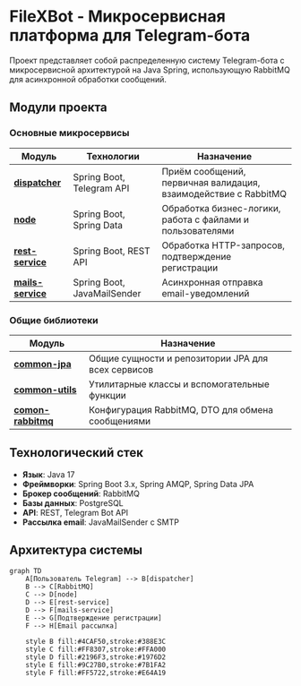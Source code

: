 # FileXBot - Микросервисная платформа для Telegram-бота

Проект представляет собой распределенную систему Telegram-бота с микросервисной архитектурой на Java Spring, использующую RabbitMQ для асинхронной обработки сообщений.

## Модули проекта

### Основные микросервисы
| Модуль                          | Технологии                     | Назначение                                                                 |
|---------------------------------|--------------------------------|----------------------------------------------------------------------------|
| **[dispatcher](https://github.com/DmitriyShemyakin/FileXBot/tree/master/dispatcher)** | Spring Boot, Telegram API      | Приём сообщений, первичная валидация, взаимодействие с RabbitMQ            |
| **[node](https://github.com/DmitriyShemyakin/FileXBot/tree/master/node)** | Spring Boot, Spring Data       | Обработка бизнес-логики, работа с файлами и пользователями                |
| **[rest-service](https://github.com/DmitriyShemyakin/FileXBot/tree/master/rest-service)** | Spring Boot, REST API          | Обработка HTTP-запросов, подтверждение регистрации                        |
| **[mails-service](https://github.com/DmitriyShemyakin/FileXBot/tree/master/mails-service)** | Spring Boot, JavaMailSender    | Асинхронная отправка email-уведомлений                                    |

### Общие библиотеки
| Модуль                          | Назначение                                                                 |
|---------------------------------|----------------------------------------------------------------------------|
| **[common-jpa](https://github.com/DmitriyShemyakin/FileXBot/tree/master/common-jpa)** | Общие сущности и репозитории JPA для всех сервисов                        |
| **[common-utils](https://github.com/DmitriyShemyakin/FileXBot/tree/master/common-utils)** | Утилитарные классы и вспомогательные функции                             |
| **[comon-rabbitmq](https://github.com/DmitriyShemyakin/FileXBot/tree/master/comon-rabbitmq)** | Конфигурация RabbitMQ, DTO для обмена сообщениями                         |

## Технологический стек
- **Язык**: Java 17
- **Фреймворки**: Spring Boot 3.x, Spring AMQP, Spring Data JPA
- **Брокер сообщений**: RabbitMQ
- **Базы данных**: PostgreSQL
- **API**: REST, Telegram Bot API
- **Рассылка email**: JavaMailSender с SMTP

## Архитектура системы
```mermaid
graph TD
    A[Пользователь Telegram] --> B[dispatcher]
    B --> C[RabbitMQ]
    C --> D[node]
    D --> E[rest-service]
    D --> F[mails-service]
    E --> G[Подтверждение регистрации]
    F --> H[Email рассылка]
    
    style B fill:#4CAF50,stroke:#388E3C
    style C fill:#FF8307,stroke:#FFA000
    style D fill:#2196F3,stroke:#1976D2
    style E fill:#9C27B0,stroke:#7B1FA2
    style F fill:#FF5722,stroke:#E64A19
